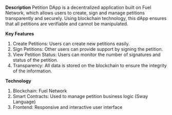 **Description**
Petition DApp is a decentralized application built on Fuel Network, which allows users to create, sign and manage petitions transparently and securely. Using blockchain technology, this dApp ensures that all petitions are verifiable and cannot be manipulated.

**Key Features**
1. Create Petitions: Users can create new petitions easily.
2. Sign Petitions: Other users can provide support by signing the petition.
3. View Petition Status: Users can monitor the number of signatures and status of the petition.
4. Transparency: All data is stored on the blockchain to ensure the integrity of the information.

**Technology**
1. Blockchain: Fuel Network
2. Smart Contracts: Used to manage petition business logic (Sway Language)
3. Frontend: Responsive and interactive user interface
